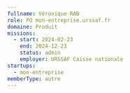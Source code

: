 ```yaml
---
fullname: Véronique RAB
role: PO mon-entreprise.urssaf.fr
domaine: Produit
missions:
  - start: 2024-02-23
    end: 2024-12-23
    status: admin
    employer: URSSAF Caisse nationale
startups:
  - mon-entreprise
memberType: autre
---
```


